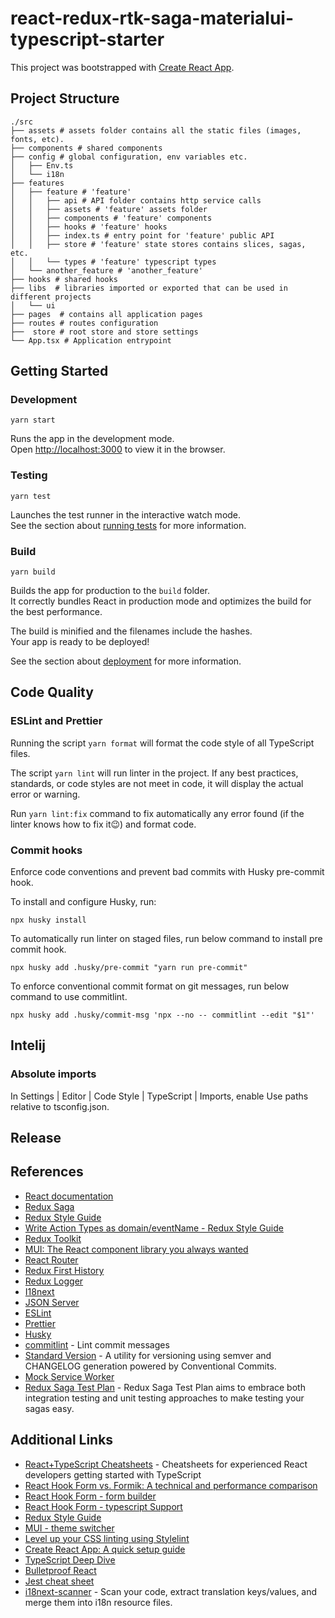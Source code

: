 # react-redux-rtk-saga-materialui-typescript-starter

This project was bootstrapped with [Create React App](https://github.com/facebook/create-react-app).

## Project Structure

```shell
./src
├── assets # assets folder contains all the static files (images, fonts, etc).
├── components # shared components
├── config # global configuration, env variables etc.
│   ├── Env.ts
│   └── i18n
├── features
│   ├── feature # 'feature'
│   │   ├── api # API folder contains http service calls
│   │   ├── assets # 'feature' assets folder
│   │   ├── components # 'feature' components
│   │   ├── hooks # 'feature' hooks
│   │   ├── index.ts # entry point for 'feature' public API
│   │   ├── store # 'feature' state stores contains slices, sagas, etc.
│   │   └── types # 'feature' typescript types
│   └── another_feature # 'another_feature'
├── hooks # shared hooks
├── libs  # libraries imported or exported that can be used in different projects
│   └── ui
├── pages  # contains all application pages
├── routes # routes configuration
├──  store # root store and store settings
└── App.tsx # Application entrypoint
```

## Getting Started

### Development

```shell
yarn start
```

Runs the app in the development mode.\
Open [http://localhost:3000](http://localhost:3000) to view it in the browser.

### Testing

```shell
yarn test
```

Launches the test runner in the interactive watch mode.\
See the section about [running tests](https://facebook.github.io/create-react-app/docs/running-tests) for more information.

### Build

```shell
yarn build
```

Builds the app for production to the `build` folder.\
It correctly bundles React in production mode and optimizes the build for the best performance.

The build is minified and the filenames include the hashes.\
Your app is ready to be deployed!

See the section about [deployment](https://facebook.github.io/create-react-app/docs/deployment) for more information.

## Code Quality

### ESLint and Prettier

Running the script `yarn format` will format the code style of all TypeScript files.

The script `yarn lint` will run linter in the project.
If any best practices, standards, or code styles are not meet in code, it will display the actual error or warning.

Run `yarn lint:fix` command to fix automatically any error found (if the linter knows how to fix it😉) and format code.

### Commit hooks

Enforce code conventions and prevent bad commits with Husky pre-commit hook.

To install and configure Husky, run:

```shell
npx husky install
```

To automatically run linter on staged files, run below command to install pre commit hook.

```shell
npx husky add .husky/pre-commit "yarn run pre-commit"
```

To enforce conventional commit format on git messages, run below command to use commitlint.

```shell
npx husky add .husky/commit-msg 'npx --no -- commitlint --edit "$1"'
```

## Intelij

### Absolute imports

In Settings | Editor | Code Style | TypeScript | Imports, enable Use paths relative to tsconfig.json.

## Release

[//]: # 'TODO:  add readme for release via Standard Version'

## References

- [React documentation](https://reactjs.org/)
- [Redux Saga](https://redux-saga.js.org/)
- [Redux Style Guide](https://redux.js.org/style-guide/style-guide)
- [Write Action Types as domain/eventName - Redux Style Guide](https://redux.js.org/style-guide/style-guide#write-action-types-as-domaineventname)
- [Redux Toolkit](https://redux-toolkit.js.org/introduction/getting-started)
- [MUI: The React component library you always wanted](https://mui.com/)
- [React Router](https://reactrouter.com/)
- [Redux First History](https://github.com/salvoravida/redux-first-history)
- [Redux Logger](https://github.com/LogRocket/redux-logger)
- [I18next](https://react.i18next.com/)
- [JSON Server](https://github.com/typicode/json-server)
- [ESLint](https://eslint.org/)
- [Prettier](https://prettier.io/)
- [Husky](https://typicode.github.io/husky/#/)
- [commitlint](https://commitlint.js.org/#/) - Lint commit messages
- [Standard Version](https://github.com/conventional-changelog/standard-version) - A utility for versioning using semver and CHANGELOG generation powered by Conventional Commits.
- [Mock Service Worker](https://mswjs.io/)
- [Redux Saga Test Plan](https://github.com/jfairbank/redux-saga-test-plan) - Redux Saga Test Plan aims to embrace both integration testing and unit testing approaches to make testing your sagas easy.

## Additional Links

- [React+TypeScript Cheatsheets](https://github.com/typescript-cheatsheets/react) - Cheatsheets for experienced React developers getting started with TypeScript
- [React Hook Form vs. Formik: A technical and performance comparison](https://blog.logrocket.com/react-hook-form-vs-formik-comparison/)
- [React Hook Form - form builder](https://react-hook-form.com/form-builder)
- [React Hook Form - typescript Support](https://react-hook-form.com/ts)
- [Redux Style Guide](https://redux.js.org/style-guide/style-guide#write-action-types-as-domaineventname)
- [MUI - theme switcher](https://mui.com/customization/dark-mode/)
- [Level up your CSS linting using Stylelint](https://blog.logrocket.com/using-stylelint-improve-lint-css-scss-sass/)
- [Create React App: A quick setup guide](https://blog.logrocket.com/create-react-app-a-quick-setup-guide-b812f0aad03c/)
- [TypeScript Deep Dive](https://basarat.gitbook.io/typescript/)
- [Bulletproof React](https://github.com/alan2207/bulletproof-react)
- [Jest cheat sheet](https://github.com/sapegin/jest-cheat-sheet)
- [i18next-scanner](https://github.com/i18next/i18next-scanner) - Scan your code, extract translation keys/values, and merge them into i18n resource files.

